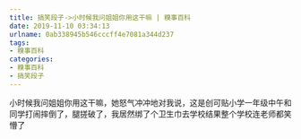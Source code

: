 ```yaml
---
title: 搞笑段子->小时候我问姐姐你用这干嘛 | 糗事百科
date: 2019-11-10 03:34:13
urlname: 0ab338945b546cccff4e7081a344d237
tags: 
- 糗事百科
categories:
- 糗事百科
- 搞笑段子
---
```

小时候我问姐姐你用这干嘛，她怒气冲冲地对我说，这是创可贴小学一年级中午和同学打闹摔倒了，腿搓破了，我居然绑了个卫生巾去学校结果整个学校连老师都笑懵了


